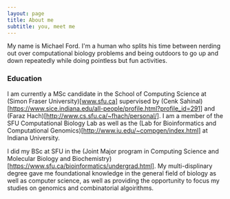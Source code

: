 ```yaml
---
layout: page
title: About me
subtitle: you, meet me
---
```


My name is Michael Ford. I'm a human who splits his time between nerding out over computational biology problems and being outdoors to go up and down repeatedly while doing pointless but fun activities. 

<p align="center">
<!-- InstaWidget -->
<script src="https://instawidget.net/js/instawidget.js?u=81210ccb051a10f9bb6da8ab1eb2d7faddfe42fa21e3a9434abef742fbb12144&width=700px"></script>
</p>

### Education
I am currently a MSc candidate in the School of Computing Science at (Simon Fraser University)[www.sfu.ca] supervised by (Cenk Sahinal)[https://www.sice.indiana.edu/all-people/profile.html?profile_id=291] and (Faraz Hach)[http://www.cs.sfu.ca/~fhach/personal/]. I am a member of the SFU Computational Biology Lab as well as the (Lab for Bioinformatics and Computational Genomics)[http://www.iu.edu/~compgen/index.html] at Indiana University. 

I did my BSc at SFU in the (Joint Major program in Computing Science and Molecular Biology and Biochemistry)[https://www.sfu.ca/bioinformatics/undergrad.html]. My multi-displinary degree gave me foundational knowledge in the general field of biology as well as computer science, as well as providing the opportunity to focus my studies on genomics and combinatorial algoirithms.
